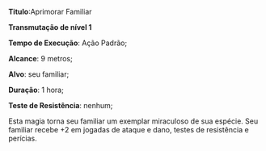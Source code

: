 **Titulo**:Aprimorar Familiar

**Transmutação de nível 1**

**Tempo de Execução**: Ação Padrão;

**Alcance**: 9 metros;

**Alvo**: seu familiar;

**Duração**: 1 hora;

**Teste de Resistência**:  nenhum;

Esta magia torna seu familiar um 
exemplar miraculoso de sua espécie. Seu 
familiar recebe +2 em jogadas de ataque 
e dano, testes de resistência e perícias.